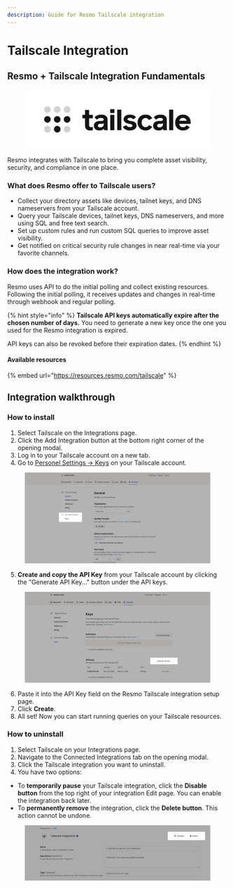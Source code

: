 ```yaml
---
description: Guide for Resmo Tailscale integration
---
```


# Tailscale Integration

## Resmo + Tailscale Integration Fundamentals

<figure><img src="../.gitbook/assets/tailscale-logo.png" alt=""><figcaption></figcaption></figure>

Resmo integrates with Tailscale to bring you complete asset visibility, security, and compliance in one place.

### What does Resmo offer to Tailscale users?

* Collect your directory assets like devices, tailnet keys, and DNS nameservers from your Tailscale account.
* Query your Tailscale devices, tailnet keys, DNS nameservers, and more using SQL and free text search.
* Set up custom rules and run custom SQL queries to improve asset visibility.
* Get notified on critical security rule changes in near real-time via your favorite channels.

### How does the integration work?

Resmo uses API to do the initial polling and collect existing resources. Following the initial polling, it receives updates and changes in real-time through webhook and regular polling.

{% hint style="info" %}
**Tailscale API keys automatically expire after the chosen number of days.** You need to generate a new key once the one you used for the Resmo integration is expired.&#x20;

API keys can also be revoked before their expiration dates.
{% endhint %}

#### Available resources



{% embed url="https://resources.resmo.com/tailscale" %}

## Integration walkthrough

### How to install

1. Select Tailscale on the Integrations page.
2. Click the Add Integration button at the bottom right corner of the opening modal.
3. Log in to your Tailscale account on a new tab.
4. Go to [Personel Settings -> Keys](https://login.tailscale.com/admin/settings/keys) on your Tailscale account.

<figure><img src="../.gitbook/assets/personal-settings.png" alt=""><figcaption></figcaption></figure>

5. **Create and copy the API Key** from your Tailscale account by clicking the "Generate API Key..." button under the API keys.

<figure><img src="../.gitbook/assets/generate-api-key.png" alt=""><figcaption></figcaption></figure>

6. Paste it into the API Key field on the Resmo Tailscale integration setup page.
7. Click **Create**.
8. All set! Now you can start running queries on your Tailscale resources.

### How to uninstall

1. Select Tailscale on your Integrations page.
2. Navigate to the Connected Integrations tab on the opening modal.
3. Click the Tailscale integration you want to uninstall.
4. You have two options:

* To **temporarily pause** your Tailscale integration, click the **Disable button** from the top right of your integration Edit page. You can enable the integration back later.
* To **permanently remove** the integration, click the **Delete button**. This action cannot be undone.

<figure><img src="../.gitbook/assets/disable-delete-buttons.png" alt=""><figcaption></figcaption></figure>
